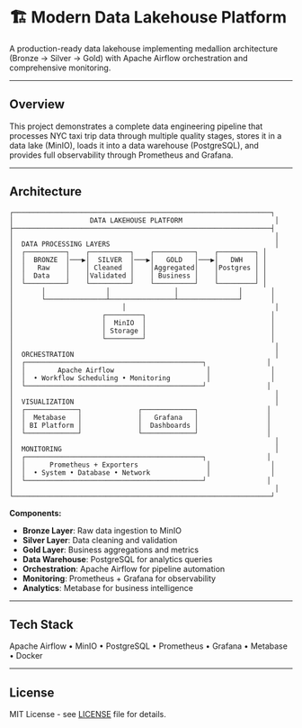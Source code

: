 # 🏗️ Modern Data Lakehouse Platform

A production-ready data lakehouse implementing medallion architecture (Bronze → Silver → Gold) with Apache Airflow orchestration and comprehensive monitoring.

---

## Overview

This project demonstrates a complete data engineering pipeline that processes NYC taxi trip data through multiple quality stages, stores it in a data lake (MinIO), loads it into a data warehouse (PostgreSQL), and provides full observability through Prometheus and Grafana.

---

## Architecture
```
┌────────────────────────────────────────────────────────────────┐
│                   DATA LAKEHOUSE PLATFORM                       │
├────────────────────────────────────────────────────────────────┤
│                                                                 │
│  DATA PROCESSING LAYERS                                         │
│  ┌──────────┐    ┌──────────┐    ┌──────────┐    ┌─────────┐ │
│  │  BRONZE  │───▶│  SILVER  │───▶│   GOLD   │───▶│   DWH   │ │
│  │   Raw    │    │ Cleaned  │    │Aggregated│    │Postgres │ │
│  │  Data    │    │Validated │    │ Business │    │         │ │
│  └──────────┘    └──────────┘    └──────────┘    └─────────┘ │
│       │               │                │               │       │
│       └───────────────┴────────────────┴───────────────┘       │
│                           │                                     │
│                      ┌─────────┐                               │
│                      │  MinIO  │                               │
│                      │ Storage │                               │
│                      └─────────┘                               │
│                                                                 │
│  ORCHESTRATION                                                  │
│  ┌────────────────────────────────────────────┐               │
│  │        Apache Airflow                       │               │
│  │  • Workflow Scheduling • Monitoring         │               │
│  └────────────────────────────────────────────┘               │
│                                                                 │
│  VISUALIZATION                                                  │
│  ┌─────────────┐              ┌─────────────┐                 │
│  │  Metabase   │              │   Grafana   │                 │
│  │ BI Platform │              │  Dashboards │                 │
│  └─────────────┘              └─────────────┘                 │
│                                                                 │
│  MONITORING                                                     │
│  ┌────────────────────────────────────────────┐               │
│  │      Prometheus + Exporters                 │               │
│  │  • System • Database • Network              │               │
│  └────────────────────────────────────────────┘               │
│                                                                 │
└────────────────────────────────────────────────────────────────┘
```

**Components:**
- **Bronze Layer**: Raw data ingestion to MinIO
- **Silver Layer**: Data cleaning and validation
- **Gold Layer**: Business aggregations and metrics
- **Data Warehouse**: PostgreSQL for analytics queries
- **Orchestration**: Apache Airflow for pipeline automation
- **Monitoring**: Prometheus + Grafana for observability
- **Analytics**: Metabase for business intelligence

---


## Tech Stack

Apache Airflow • MinIO • PostgreSQL • Prometheus • Grafana • Metabase • Docker

---

## License

MIT License - see [LICENSE](LICENSE) file for details.
